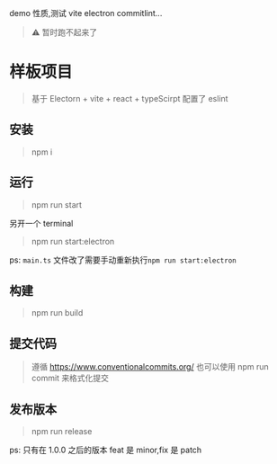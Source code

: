 demo 性质,测试 vite electron commitlint...

> :warning: 暂时跑不起来了

# 样板项目

> 基于 Electorn + vite + react + typeScirpt
> 配置了 eslint

## 安装

> npm i

## 运行

> npm run start

另开一个 terminal

> npm run start:electron

ps: `main.ts` 文件改了需要手动重新执行`npm run start:electron`

## 构建

> npm run build

## 提交代码

> 遵循 https://www.conventionalcommits.org/
> 也可以使用 npm run commit 来格式化提交

## 发布版本

> npm run release

ps: 只有在 1.0.0 之后的版本 feat 是 minor,fix 是 patch
